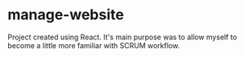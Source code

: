 # manage-website

Project created using React. It's main purpose was to allow myself to become a little more familiar with SCRUM workflow.
